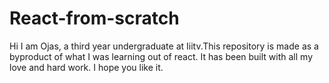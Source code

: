 # React-from-scratch
Hi I am  Ojas, a third year undergraduate at Iiitv.This repository is made as a byproduct of what I was learning out of react.
It has been built with all my love and hard work.
I hope you like it.
